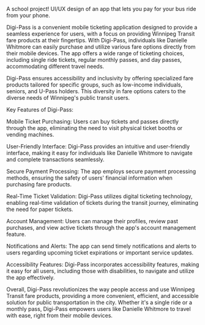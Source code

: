 A school project!
UI/UX design of an app that lets you pay for your bus ride from your phone. 


Digi-Pass is a convenient mobile ticketing application designed to provide a seamless experience for users, with a focus on providing Winnipeg Transit fare products at their fingertips. With Digi-Pass, individuals like Danielle Whitmore can easily purchase and utilize various fare options directly from their mobile devices. The app offers a wide range of ticketing choices, including single ride tickets, regular monthly passes, and day passes, accommodating different travel needs.

Digi-Pass ensures accessibility and inclusivity by offering specialized fare products tailored for specific groups, such as low-income individuals, seniors, and U-Pass holders. This diversity in fare options caters to the diverse needs of Winnipeg's public transit users.

Key Features of Digi-Pass:

Mobile Ticket Purchasing: Users can buy tickets and passes directly through the app, eliminating the need to visit physical ticket booths or vending machines.

User-Friendly Interface: Digi-Pass provides an intuitive and user-friendly interface, making it easy for individuals like Danielle Whitmore to navigate and complete transactions seamlessly.

Secure Payment Processing: The app employs secure payment processing methods, ensuring the safety of users' financial information when purchasing fare products.

Real-Time Ticket Validation: Digi-Pass utilizes digital ticketing technology, enabling real-time validation of tickets during the transit journey, eliminating the need for paper tickets.

Account Management: Users can manage their profiles, review past purchases, and view active tickets through the app's account management feature.

Notifications and Alerts: The app can send timely notifications and alerts to users regarding upcoming ticket expirations or important service updates.

Accessibility Features: Digi-Pass incorporates accessibility features, making it easy for all users, including those with disabilities, to navigate and utilize the app effectively.

Overall, Digi-Pass revolutionizes the way people access and use Winnipeg Transit fare products, providing a more convenient, efficient, and accessible solution for public transportation in the city. Whether it's a single ride or a monthly pass, Digi-Pass empowers users like Danielle Whitmore to travel with ease, right from their mobile devices.
